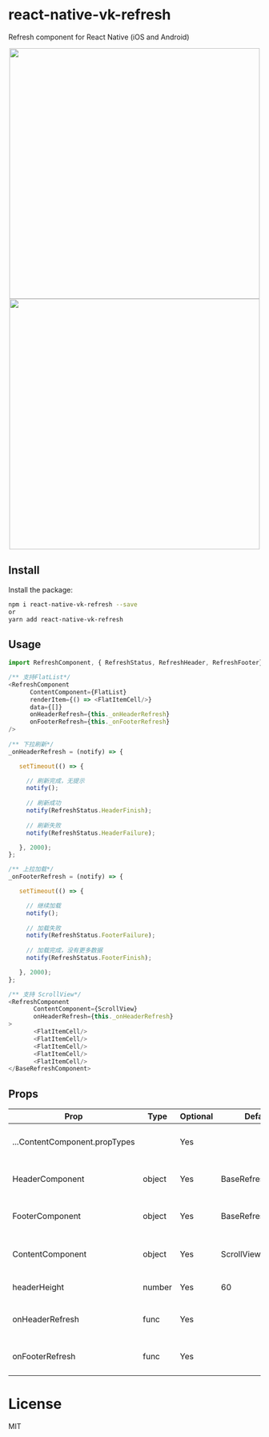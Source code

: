 # react-native-vk-refresh

Refresh component for React Native (iOS and Android)

<p align="center">
<img src="https://github.com/vickness/react-native-vk-refresh/blob/master/screenshot/image1.gif" height="500">
<img src="https://github.com/vickness/react-native-vk-refresh/blob/master/screenshot/image2.gif" height="500">
</p>

## Install

Install the package:

```bash
npm i react-native-vk-refresh --save
or 
yarn add react-native-vk-refresh
```

## Usage

```javascript
import RefreshComponent, { RefreshStatus, RefreshHeader, RefreshFooter} from 'react-native-vk-refresh';

/** 支持FlatList*/ 
<RefreshComponent
      ContentComponent={FlatList}
      renderItem={() => <FlatItemCell/>}
      data={[]}
      onHeaderRefresh={this._onHeaderRefresh}
      onFooterRefresh={this._onFooterRefresh}
/>
          
/** 下拉刷新*/
_onHeaderRefresh = (notify) => {

   setTimeout(() => {

     // 刷新完成，无提示
     notify();
     
     // 刷新成功
     notify(RefreshStatus.HeaderFinish);
     
     // 刷新失败
     notify(RefreshStatus.HeaderFailure);

   }, 2000);
};

/** 上拉加载*/
_onFooterRefresh = (notify) => {

   setTimeout(() => {

     // 继续加载
     notify();
     
     // 加载失败
     notify(RefreshStatus.FooterFailure);
     
     // 加载完成，没有更多数据
     notify(RefreshStatus.FooterFinish);

   }, 2000);
};

```

```javascript
/** 支持 ScrollView*/ 
<RefreshComponent
       ContentComponent={ScrollView}
       onHeaderRefresh={this._onHeaderRefresh}
>
       <FlatItemCell/>
       <FlatItemCell/>
       <FlatItemCell/>
       <FlatItemCell/>
       <FlatItemCell/>
</BaseRefreshComponent>
```
## Props
Prop                            | Type      | Optional | Default           | Description
-----------------------         | ------    | -------- | ---------         | -----------
...ContentComponent.propTypes   |           | Yes      |                   | 传入 ContentComponent 的所有属性
HeaderComponent                 | object    | Yes      | BaseRefreshHeader | 自定义刷新组件，继承 BaseRefreshHeader 并实现所有方法
FooterComponent                 | object    | Yes      | BaseRefreshFooter | 自定义加载组件，继承 BaseRefreshFooter 并实现所有方法
ContentComponent                | object    | Yes      | ScrollView        | 内容组件，支持FlatList, ScrollView或第三方滑动组件
headerHeight                    | number    | Yes      | 60                | 刷新组件高度，自定义组件必须填写
onHeaderRefresh                 | func      | Yes      |                   | 刷新回调, 带notify(RefreshStatus)参数，通知刷新完成
onFooterRefresh                 | func      | Yes      |                   | 加载回调，带notify(RefreshStatus)参数，通知加载完成

# License

MIT

